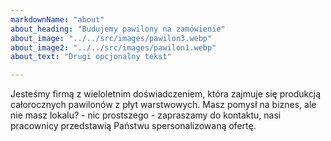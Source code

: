 ```yaml
---
markdownName: "about"
about_heading: "Budujemy pawilony na zamówienie"
about_image: "../../src/images/pawilon3.webp"
about_image2: "../../src/images/pawilon1.webp"
about_text: "Drugi opcjonalny tekst"

---
```

Jesteśmy firmą z wieloletnim doświadczeniem, która zajmuje się produkcją całorocznych pawilonów z płyt warstwowych. Masz pomysł na biznes, ale nie masz lokalu? - nic prostszego - zapraszamy do kontaktu, nasi pracownicy przedstawią Państwu spersonalizowaną ofertę.
